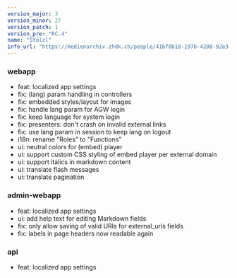 ```yaml
---
version_major: 3
version_minor: 27
version_patch: 1
version_pre: "RC.4"
name: "Stölzl"
info_url: "https://medienarchiv.zhdk.ch/people/416f8b18-197b-4208-92e3-869967dacf92"
---
```


### webapp

- feat: localized app settings
- fix: (lang) param handling in controllers
- fix: embedded styles/layout for images
- fix: handle lang param for AGW login
- fix: keep language for system login
- fix: presenters: don't crash on invalid external links
- fix: use lang param in session to keep lang on logout
- i18n: rename "Roles" to "Functions"
- ui: neutral colors for (embed) player
- ui: support custom CSS styling of embed player per external domain
- ui: support italics in markdown content
- ui: translate flash messages
- ui: translate pagination

### admin-webapp

- feat: localized app settings
- ui: add help text for editing Markdown fields
- fix: only allow saving of valid URIs for external_uris fields
- fix: labels in page headers now readable again

### api

- feat: localized app settings
